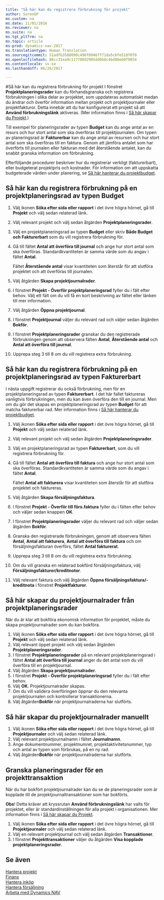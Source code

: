```yaml
---
title: "Så här kan du registrera förbrukning för projekt"
author: SorenGP
ms.custom: na
ms.date: 11/01/2016
ms.reviewer: na
ms.suite: na
ms.tgt_pltfrm: na
ms.topic: article
ms-prod: dynamics-nav-2017
ms.translationtype: Human Translation
ms.sourcegitcommit: 51adfb3588099c496f0946ff71da5c6fe518f070
ms.openlocfilehash: 86cc31ea9c117700d2905dd6b8c4bd88eb0f9854
ms.contentlocale: sv-se
ms.lasthandoff: 06/26/2017

---
```


#<a name="how-to-record-usage-for-jobs"></a>Så här kan du registrera förbrukning för projekt
I fönstret **Projektplaneringsrader** kan du förhandsgranska och registrera förbrukningen i olika delar av projektet, som uppdateras automatiskt medan du ändrar och överför information mellan projekt och projektjournaler eller projektfakturor. Detta innebär att du har konfigurerat ett projekt så att **Använd förbrukningslänk** aktiveras. (Mer information finns i [Så här skapar du Projekt](projects-how-setup-jobs.md).)  

Till exempel för planeringsrader av typen **Budget** kan du ange antal av en resurs och hur stort antal som ska överföras till projektjournalen. Om typen av planeringsrad är **Fakturerbar** kan du ange antal av resursen och hur stort antal som ska överföras till en faktura. Genom att jämföra antalet som har överförts till journalen eller fakturan med det återstående antalet, kan du snabbt granska information om förbrukning.

Efterföljande procedurer beskriver hur du registrerar verkligt (fakturerbart), eller budgeterat projektpris och kostnader. För information om att uppskatta budgeterade värden under planering, se [Så här hanterar du projektbudget](projects-how-manage-budgets.md).

## <a name="to-record-usage-for-a-job-planning-line-of-type-budget"></a>Så här kan du registrera förbrukning på en projektplaneringsrad av typen Budget

1. Välj ikonen **Söka efter sida eller rapport** i det övre högra hörnet, gå till **Projekt** och välj sedan relaterad länk.  
2. Välj relevant projekt och välj sedan åtgärden **Projektplaneringsrader**.
3. Välj en projektplaneringsrad av typen **Budget** eller skriv **Både Budget och Fakturerbart** som du vill registrera förbrukning för.
4. Gå till fältet **Antal att överföra till journal** och ange hur stort antal som ska överföras. Standardkvantiteten är samma värde som du angav i fältet **Antal**.

    Fältet **Återstående antal** visar kvantiteten som återstår för att slutföra projektet och att överföras till journalen.  

5. Välj åtgärden **Skapa projektjournalrader**.
6. I fönstret **Projekt - Överför projektplaneringsrad** fyller du i fält efter behov. Välj ett fält om du vill få en kort beskrivning av fältet eller länken till mer information.
7. Välj åtgärden **Öppna projektjournal**.  
8. I fönstret **Projektjournal** väljer du relevant rad och väljer sedan åtgärden **Bokför**.
9. I fönstret **Projektplaneringsrader** granskar du den registrerade förbrukningen genom att observera fälten **Antal**, **Återstående antal** och **Antal att överföra till journal**.  
10. Upprepa steg 3 till 8 om du vill registrera extra förbrukning.  

## <a name="to-record-usage-for-a-job-planning-line-of-type-billable"></a>Så här kan du registrera förbrukning på en projektplaneringsrad av typen Fakturerbart  
I nästa uppgift registrerar du också förbrukning, men för en projektplaneringsrad av typen **Fakturerbart**. I det här fallet faktureras vanligtvis förbrukningen, men du kan även överföra den till en journal. Men om du gör det skapas en projektplaneringsrad av typen **Budget** för att matcha fakturerbar rad. Mer information finns i [Så här hanterar du projektbudget](projects-how-manage-budgets.md).

1. Välj ikonen **Söka efter sida eller rapport** i det övre högra hörnet, gå till **Projekt** och välj sedan relaterad länk.
2. Välj relevant projekt och välj sedan åtgärden **Projektplaneringsrader**.  
3. Välj en projektplaneringsrad av typen **Fakturerbart**, som du vill registrera förbrukning för.
4. Gå till fältet **Antal att överföra till faktura** och ange hur stort antal som ska överföras. Standardkvantiteten är samma värde som du angav i fältet **Antal**.

    Fältet **Antal att fakturera** visar kvantiteten som återstår för att slutföra projektet och faktureras.  

5. Välj åtgärden **Skapa försäljningsfaktura**.
6. I fönstret **Projekt - Överför till förs.faktura** fyller du i fälten efter behov och väljer sedan knappen **OK**.
7. I fönstret **Projektplaneringsrader** väljer du relevant rad och väljer sedan åtgärden **Bokför**.
8. Granska den registrerade förbrukningen, genom att observera fälten **Antal**, **Antal att fakturera**, **Antal att överföra till faktura** och om försäljningsfakturan överförs, fältet **Antal fakturerat**.
9. Upprepa steg 3 till 8 om du vill registrera extra förbrukning.  
10. Om du vill granska en relaterad bokförd försäljningsfaktura, välj **Försäljningsfakturor/kreditnotor**.  
11. Välj relevant faktura och välj åtgärden **Öppna försäljningsfaktura/-kreditnota** i fönstret **Projektfakturor**.         

## <a name="to-create-job-journal-lines-from-job-planning-lines"></a>Så här skapar du projektjournalrader från projektplaneringsrader  
När du är klar att bokföra ekonomisk information för projektet, måste du skapa projektjournalrader som du kan bokföra.

1. Välj ikonen **Söka efter sida eller rapport** i det övre högra hörnet, gå till **Projekt** och välj sedan relaterad länk.  
2. Välj relevant öppet projekt och välj sedan åtgärden **Projektplaneringsrader**.  
3. I fönstret **Projektplaneringsrader** på en relevant projektplaneringsrad i fältet **Antal att överföra till journal** anger du det antal som du vill överföra till en projektjournal.  
4. Välj åtgärden **Skapa projektjournalrader**.
5. I fönstret **Projekt - Överför projektplaneringsrad** fyller du i fält efter behov.  
6. Välj **OK**. Projektjournalrader skapas.
7. Om du vill validera överföringen öppnar du den relevanta projektjournalen och kontrollerar transaktionerna.  
8. Välj åtgärden**Bokför** när projektjournalraderna har slutförts.  

## <a name="to-create-job-journal-lines-manually"></a>Så här skapar du projektjournalrader manuellt  

1. Välj ikonen **Söka efter sida eller rapport** i det övre högra hörnet, gå till **Projektjournaler** och välj sedan relaterad länk.  
2. Välj relevant projektjournalnamn i fältet **Journalnamn**.  
3. Ange dokumentnummer, projektnumret, projektaktivitetsnummer, typ och antal av typen som förbrukas, på en ny rad.  
4. Välj åtgärden**Bokför** när projektjournalraderna har slutförts.  

## <a name="to-review-planning-lines-for-a-job-ledger-entry"></a>Granska planeringsrader för en projekttransaktion  
När du har bokfört projektjournalrader kan du se de planeringsrader som är kopplade till de projektjournaltransaktioner som har bokförts.

**Obs**! Detta kräver att kryssrutan **Använd förbrukningslänk** har valts för projektet, eller är standardinställningen för alla projekt i organisationen. Mer information finns i [Så här skapar du Projekt](projects-how-setup-jobs.md).  

1. Välj ikonen **Söka efter sida eller rapport** i det övre högra hörnet, gå till **Projektjournaler** och välj sedan relaterad länk.  
2. Välj en relevant projektjournal och välj sedan åtgärden **Transaktioner**.  
3. I fönstret **Projekttransaktioner** väljer du åtgärden **Visa kopplade projektplaneringsrader**.

## <a name="see-also"></a>Se även
[Hantera projekt](projects-manage-projects.md)  
[Finans](finance-setup.md)  
[Hantera inköp](purchasing-manage-purchasing.md)         
[Hantera försäljning](sales-manage-sales.md)      
[Arbeta med Dynamics NAV](ui-work-product.md)  

